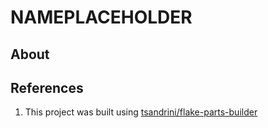 # NAMEPLACEHOLDER

## About

## References

1. This project was built using [tsandrini/flake-parts-builder](https://github.com/tsandrini/flake-parts-builder/)
